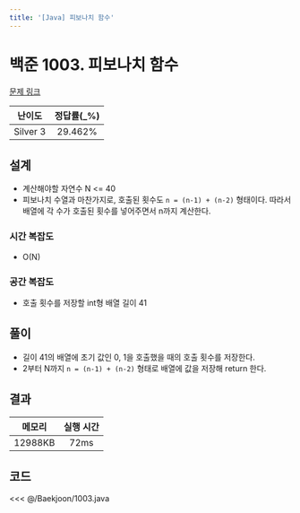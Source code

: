 ```yaml
---
title: '[Java] 피보나치 함수'
---
```


# 백준 1003. 피보나치 함수 

[문제 링크](https://www.acmicpc.net/problem/1003)

| 난이도 | 정답률(\_%) |
| :----: | :---------: |
| Silver 3 | 29.462% |

## 설계
- 계산해야할 자연수 N <= 40
- 피보나치 수열과 마찬가지로, 호출된 횟수도 `n = (n-1) + (n-2)` 형태이다. 따라서 배열에 각 수가 호출된 횟수를 넣어주면서 n까지 계산한다.
### 시간 복잡도
- O(N)
### 공간 복잡도
- 호출 횟수를 저장할 int형 배열 길이 41 
## 풀이
- 길이 41의 배열에 초기 값인 0, 1을 호출했을 때의 호출 횟수를 저장한다.
- 2부터 N까지 `n = (n-1) + (n-2)` 형태로 배열에 값을 저장해 return 한다. 
## 결과
| 메모리 | 실행 시간 |
| :----: | :---------: |
| 12988KB | 72ms |

## 코드

<<< @/Baekjoon/1003.java